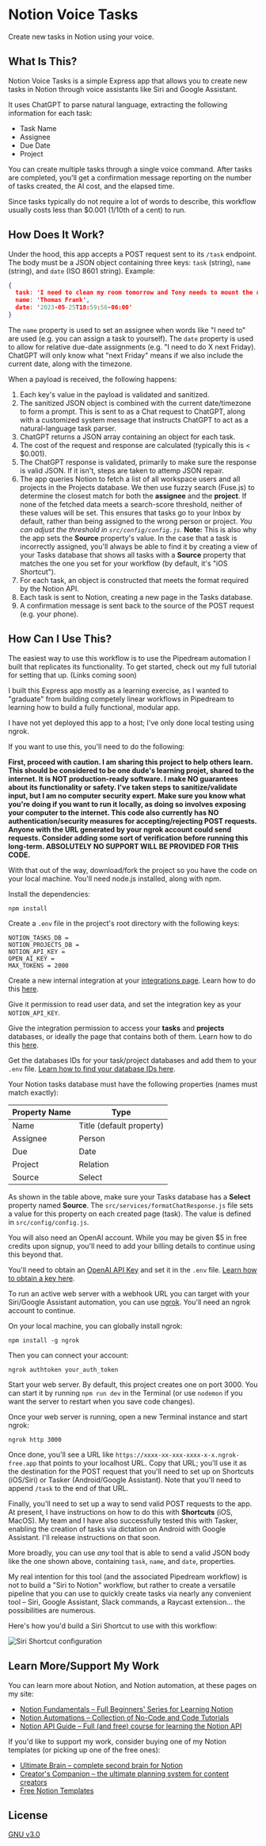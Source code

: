 # Notion Voice Tasks

Create new tasks in Notion using your voice.

## What Is This?

Notion Voice Tasks is a simple Express app that allows you to create new tasks in Notion through voice assistants like Siri and Google Assistant.

It uses ChatGPT to parse natural language, extracting the following information for each task:

- Task Name
- Assignee
- Due Date
- Project

You can create multiple tasks through a single voice command. After tasks are completed, you'll get a confirmation message reporting on the number of tasks created, the AI cost, and the elapsed time.

Since tasks typically do not require a lot of words to describe, this workflow usually costs less than $0.001 (1/10th of a cent) to run.

## How Does It Work?

Under the hood, this app accepts a POST request sent to its `/task` endpoint. The body must be a JSON object containing three keys: `task` (string), `name` (string), and `date` (ISO 8601 string). Example:

```json
{
  task: 'I need to clean my room tomorrow and Tony needs to mount the new hair light for studio design by next wednesday and Mariiss needs to book flight by june 2 and Ransom needs to finish writing the learning hacks script draft by june 10',
  name: 'Thomas Frank',
  date: '2023-05-25T18:59:56-06:00'
}
```

The `name` property is used to set an assignee when words like "I need to" are used (e.g. you can assign a task to yourself). The `date` property is used to allow for relative due-date assignments (e.g. "I need to do X next Friday). ChatGPT will only know what "next Friday" means if we also include the current date, along with the timezone.

When a payload is received, the following happens:

1. Each key's value in the payload is validated and sanitized.
2. The sanitized JSON object is combined with the current date/timezone to form a prompt. This is sent to as a Chat request to ChatGPT, along with a customized system message that instructs ChatGPT to act as a natural-language task parser.
3. ChatGPT returns a JSON array containing an object for each task.
4. The cost of the request and response are calculated (typically this is < $0.001).
5. The ChatGPT response is validated, primarily to make sure the response is valid JSON. If it isn't, steps are taken to attemp JSON repair.
6. The app queries Notion to fetch a list of all workspace users and all projects in the Projects database. We then use fuzzy search (Fuse.js) to determine the closest match for both the **assignee** and the **project**. If none of the fetched data meets a search-score threshold, neither of these values will be set. This ensures that tasks go to your Inbox by default, rather than being assigned to the wrong person or project. *You can adjust the threshold in `src/config/config.js`.* **Note:** This is also why the app sets the **Source** property's value. In the case that a task is incorrectly assigned, you'll always be able to find it by creating a view of your Tasks database that shows all tasks with a **Source** property that matches the one you set for your workflow (by default, it's "iOS Shortcut").
7. For each task, an object is constructed that meets the format required by the Notion API.
8. Each task is sent to Notion, creating a new page in the Tasks database.
9. A confirmation message is sent back to the source of the POST request (e.g. your phone).

## How Can I Use This?

The easiest way to use this workflow is to use the Pipedream automation I built that replicates its functionality. To get started, check out my full tutorial for setting that up. (Links coming soon)

I built this Express app mostly as a learning exercise, as I wanted to "graduate" from building competely linear workflows in Pipedream to learning how to build a fully functional, modular app.

I have not yet deployed this app to a host; I've only done local testing using ngrok.

If you want to use this, you'll need to do the following:

**First, proceed with caution. I am sharing this project to help others learn. This should be considered to be one dude's learning projet, shared to the internet. It is NOT production-ready software. I make NO guarantees about its functionality or safety. I've taken steps to sanitize/validate input, but I am no computer security expert. Make sure you know what you're doing if you want to run it locally, as doing so involves exposing your computer to the internet. This code also currently has NO authentication/security measures for accepting/rejecting POST requests. Anyone with the URL generated by your ngrok account could send requests. Consider adding some sort of verification before running this long-term. ABSOLUTELY NO SUPPORT WILL BE PROVIDED FOR THIS CODE.**

With that out of the way, download/fork the project so you have the code on your local machine. You'll need node.js installed, along with npm.

Install the dependencies:

```
npm install
```

Create a `.env` file in the project's root directory with the following keys:

```
NOTION_TASKS_DB = 
NOTION_PROJECTS_DB = 
NOTION_API_KEY = 
OPEN_AI_KEY = 
MAX_TOKENS = 2000
```

Create a new internal integration at your [integrations page](https://www.notion.so/my-integrations). Learn how to do this [here](https://thomasjfrank.com/notion-api-crash-course/#create-a-notion-integration).

Give it permission to read user data, and set the integration key as your `NOTION_API_KEY`.

Give the integration permission to access your **tasks** and **projects** databases, or ideally the page that contains both of them. Learn how to do this [here](https://thomasjfrank.com/notion-api-crash-course/#add-your-integration-to-your-pokedex-database).

Get the databases IDs for your task/project databases and add them to your `.env` file. [Learn how to find your database IDs here](https://thomasjfrank.com/notion-api-crash-course/#obtain-your-database-id).

Your Notion tasks database must have the following properties (names must match exactly):

| Property Name | Type                     |
|---------------|--------------------------|
| Name          | Title (default property) |
| Assignee      | Person                   |
| Due           | Date                     |
| Project       | Relation                 |
| Source        | Select                   |

As shown in the table above, make sure your Tasks database has a **Select** property named **Source**. The `src/services/formatChatResponse.js` file sets a value for this property on each created page (task). The value is defined in `src/config/config.js`.

You will also need an OpenAI account. While you may be given $5 in free credits upon signup, you'll need to add your billing details to continue using this beyond that. 

You'll need to obtain an [OpenAI API Key](https://platform.openai.com/account/api-keys) and set it in the `.env` file. [Learn how to obtain a key here](https://thomasjfrank.com/how-to-transcribe-audio-to-text-with-chatgpt-and-notion/#transcribe-the-audio-file-with-whisper).

To run an active web server with a webhook URL you can target with your Siri/Google Assistant automation, you can use [ngrok](https://ngrok.com/). You'll need an ngrok account to continue.

On your local machine, you can globally install ngrok:

```
npm install -g ngrok
```

Then you can connect your account:

```
ngrok authtoken your_auth_token
```

Start your web server. By default, this project creates one on port 3000. You can start it by running `npm run dev` in the Terminal (or use `nodemon` if you want the server to restart when you save code changes).

Once your web server is running, open a new Terminal instance and start ngrok:

```
ngrok http 3000
```

Once done, you'll see a URL like `https://xxxx-xx-xxx-xxxx-x-x.ngrok-free.app` that points to your localhost URL. Copy that URL; you'll use it as the destination for the POST request that you'll need to set up on Shortcuts (iOS/Siri) or Tasker (Android/Google Assistant). Note that you'll need to append `/task` to the end of that URL.

Finally, you'll need to set up a way to send valid POST requests to the app. At present, I have instructions on how to do this with **Shortcuts** (iOS, MacOS). My team and I have also successfully tested this with Tasker, enabling the creation of tasks via dictation on Android with Google Assistant. I'll release instructions on that soon.

More broadly, you can use *any* tool that is able to send a valid JSON body like the one shown above, containing `task`, `name`, and `date`, properties.

My real intention for this tool (and the associated Pipedream workflow) is not to build a "Siri to Notion" workflow, but rather to create a versatile pipeline that you can use to quickly create tasks via nearly any convenient tool – Siri, Google Assistant, Slack commands, a Raycast extension... the possibilities are numerous.

Here's how you'd build a Siri Shortcut to use with this workflow:

![Siri Shortcut configuration](https://github.com/TomFrankly/notion-voice-tasks/blob/main/img/Shortcut_Example.jpg)

## Learn More/Support My Work

You can learn more about Notion, and Notion automation, at these pages on my site:

* [Notion Fundamentals – Full Beginners' Series for Learning Notion](https://thomasjfrank.com/fundamentals/)
* [Notion Automations – Collection of No-Code and Code Tutorials](https://thomasjfrank.com/notion-automations/)
* [Notion API Guide – Full (and free) course for learning the Notion API](https://thomasjfrank.com/notion-api-crash-course/)

If you'd like to support my work, consider buying one of my Notion templates (or picking up one of the free ones):

* [Ultimate Brain – complete second brain for Notion](https://thomasjfrank.com/brain/)
* [Creator's Companion – the ultimate planning system for content creators](https://thomasjfrank.com/creators-companion/)
* [Free Notion Templates](https://thomasjfrank.com/templates/)

## License

[GNU v3.0](https://github.com/TomFrankly/notion-voice-tasks/blob/main/LICENSE)











